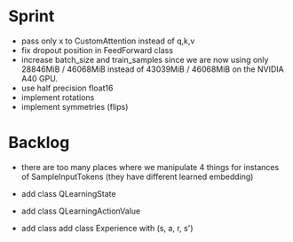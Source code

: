 # Sprint

- pass only x to CustomAttention instead of q,k,v
- fix dropout position in FeedForward class
- increase batch_size and train_samples since we are now using only 28846MiB / 46068MiB instead of 43039MiB /  46068MiB on the NVIDIA A40 GPU.
- use half precision float16
- implement rotations
- implement symmetries (flips)

# Backlog

- there are too many places where we manipulate 4 things for instances of SampleInputTokens (they have different learned embedding)
- add class QLearningState
- add class QLearningActionValue

- add class add class Experience with (s, a, r, s')
